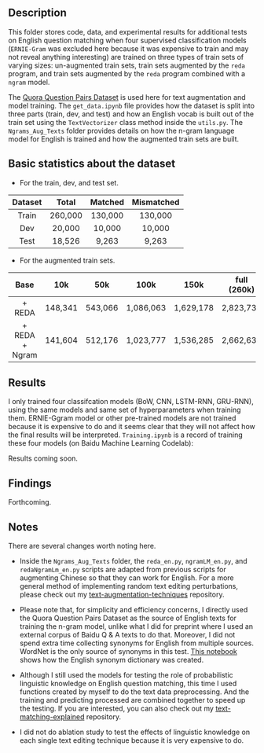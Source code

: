 ## Description

This folder stores code, data, and experimental results for additional tests on English question matching when four supervised classification models (`ERNIE-Gram` was excluded here because it was expensive to train and may not reveal anything interesting) are trained on three types of train sets of varying sizes: un-augmented train sets, train sets augmented by the `reda` program, and train sets augmented by the `reda` program combined with a `ngram` model. 

The [Quora Question Pairs Dataset](https://quoradata.quora.com/First-Quora-Dataset-Release-Question-Pairs) is used here for text augmentation and model training. The `get_data.ipynb` file provides how the dataset is split into three parts (train, dev, and test) and how an English vocab is built out of the train set using the `TextVectorizer` class method inside the `utils.py`. The `Ngrams_Aug_Texts` folder provides details on how the n-gram language model for English is trained and how the augmented train sets are built. 


## Basic statistics about the dataset

- For the train, dev, and test set.

| Dataset | Total | Matched| Mismatched | 
| :---: | :---: | :---: | :---: |
| Train | 260,000 | 130,000 | 130,000 | 
| Dev | 20,000 | 10,000 | 10,000 | 
| Test | 18,526 | 9,263 | 9,263 | 


- For the augmented train sets.

| Base | 10k | 50k| 100k| 150k| full (260k)|
| :---: | :---: | :---: | :---: | :---: | :---: |
| + REDA | 148,341 | 543,066 | 1,086,063 | 1,629,178 | 2,823,733 |
| + REDA + Ngram | 141,604 | 512,176 | 1,023,777 | 1,536,285 | 2,662,639 |


## Results

I only trained four classifcation models (BoW, CNN, LSTM-RNN, GRU-RNN), using the same models and same set of hyperparameters when training them. ERNIE-Ggram model or other pre-trained models are not trained because it is expensive to do and it seems clear that they will not affect how the final results will be interpreted. `Training.ipynb` is a record of training these four models (on Baidu Machine Learning Codelab):

Results coming soon. 

## Findings

Forthcoming.

## Notes

There are several changes worth noting here. 

- Inside the `Ngrams_Aug_Texts` folder, the `reda_en.py`, `ngramLM_en.py`, and `redaNgramLm_en.py` scripts are adapted from previous scripts for augmenting Chinese so that they can work for English. For a more general method of implementing random text editing perturbations, please check out my [text-augmentation-techniques](https://github.com/jaaack-wang/text-augmentation-techniques) repository.

- Please note that, for simplicity and efficiency concerns, I directly used the Quora Question Pairs Dataset as the source of English texts for training the n-gram model, unlike what I did for preprint where I used an external corpus of Baidu Q & A texts to do that. Moreover, I did not spend extra time collecting synonyms for English from multiple sources. WordNet is the only source of synonyms in this test. [This notebook](https://github.com/jaaack-wang/text-augmentation-techniques/blob/main/word_replacement/EnglishSynonymDictMaking.ipynb) shows how the English synonym dictionary was created. 

- Although I still used the models for testing the role of probabilistic linguistic knowledge on English question matching, this time I used functions created by myself to do the text data preprocessing. And the training and predicting processed are combined together to speed up the testing. If you are interested, you can also check out my [text-matching-explained](https://github.com/jaaack-wang/text-matching-explained) repository.

- I did not do ablation study to test the effects of linguistic knowledge on each single text editing technique because it is very expensive to do. 